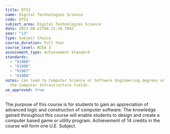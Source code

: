 ```yaml
---
title: DTS3
name: Digital Technologies Science
code: DTS3
subject_area: Digital Technologies Science
date: 2023-08-21T04:21:10.704Z
year: "13"
type: Subject Choice
course_duration: Full Year
course_level: NCEA 3
assessment_type: Achievement Standard
standards:
  - "91900"
  - "91906"
  - "91907"
  - "91908"
notes: Can lead to Computer Science or Software Engineering degrees or work in
  the Computer Infrastructure fields.
ue_approved: true
---
```

The purpose of this course is for students to gain an appreciation of advanced logic and construction of computer software. The knowledge gained throughout this course will enable students to design and create a computer based game or utility program. Achievement of 14 credits in the course will form one U.E. Subject.
